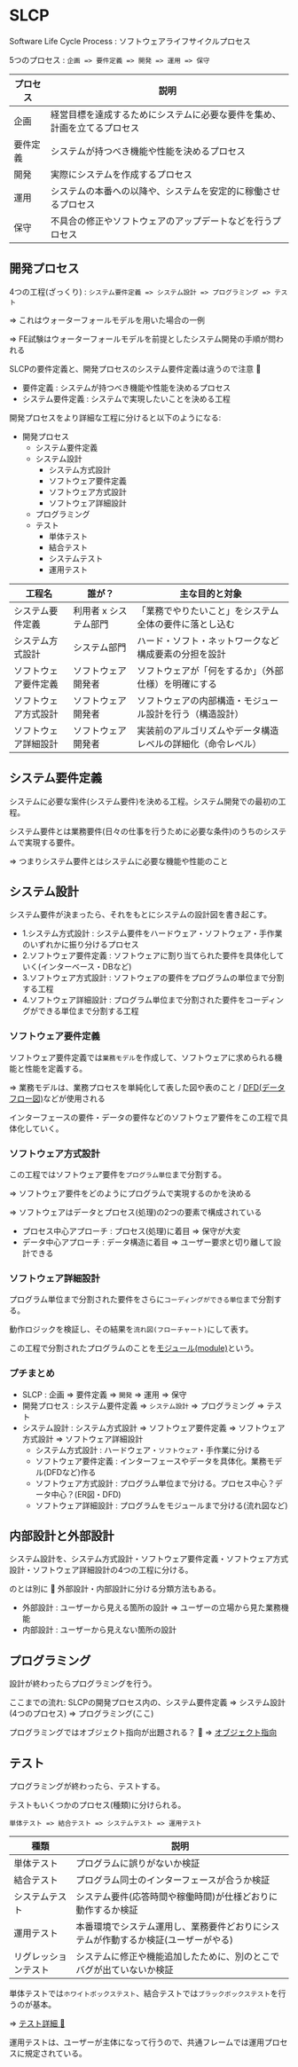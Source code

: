 # SLCP

Software Life Cycle Process : ソフトウェアライフサイクルプロセス

5つのプロセス : `企画 => 要件定義 => 開発 => 運用 => 保守`

| プロセス | 説明                                                                     |
|----------|--------------------------------------------------------------------------|
| 企画     | 経営目標を達成するためにシステムに必要な要件を集め、計画を立てるプロセス |
| 要件定義 | システムが持つべき機能や性能を決めるプロセス                             |
| 開発     | 実際にシステムを作成するプロセス                                         |
| 運用     | システムの本番への以降や、システムを安定的に稼働させるプロセス           |
| 保守     | 不具合の修正やソフトウェアのアップデートなどを行うプロセス               |

## 開発プロセス

4つの工程(ざっくり) : `システム要件定義 => システム設計 => プログラミング => テスト`

=> これはウォーターフォールモデルを用いた場合の一例

=> FE試験はウォーターフォールモデルを前提としたシステム開発の手順が問われる

SLCPの要件定義と、開発プロセスのシステム要件定義は違うので注意 :dog:

- 要件定義 : システムが持つべき機能や性能を決めるプロセス
- システム要件定義 : システムで実現したいことを決める工程

開発プロセスをより詳細な工程に分けると以下のようになる:

- 開発プロセス
  - システム要件定義
  - システム設計
    - システム方式設計
    - ソフトウェア要件定義
    - ソフトウェア方式設計
    - ソフトウェア詳細設計
  - プログラミング
  - テスト
    - 単体テスト
    - 結合テスト
    - システムテスト
    - 運用テスト

| 工程名               | 誰が？                | 主な目的と対象                                               |
|----------------------|-----------------------|--------------------------------------------------------------|
| システム要件定義     | 利用者 x システム部門 | 「業務でやりたいこと」をシステム全体の要件に落とし込む       |
| システム方式設計     | システム部門          | ハード・ソフト・ネットワークなど構成要素の分担を設計         |
| ソフトウェア要件定義 | ソフトウェア開発者    | ソフトウェアが「何をするか」（外部仕様）を明確にする         |
| ソフトウェア方式設計 | ソフトウェア開発者    | ソフトウェアの内部構造・モジュール設計を行う（構造設計）     |
| ソフトウェア詳細設計 | ソフトウェア開発者    | 実装前のアルゴリズムやデータ構造レベルの詳細化（命令レベル） |

## システム要件定義

システムに必要な案件(システム要件)を決める工程。システム開発での最初の工程。

システム要件とは業務要件(日々の仕事を行うために必要な条件)のうちのシステムで実現する要件。

=> つまりシステム要件とはシステムに必要な機能や性能のこと

## システム設計

システム要件が決まったら、それをもとにシステムの設計図を書き起こす。

- 1.システム方式設計 : システム要件をハードウェア・ソフトウェア・手作業のいずれかに振り分けるプロセス
- 2.ソフトウェア要件定義 : ソフトウェアに割り当てられた要件を具体化していく(インターベース・DBなど)
- 3.ソフトウェア方式設計 : ソフトウェアの要件をプログラムの単位まで分割する工程
- 4.ソフトウェア詳細設計 : プログラム単位まで分割された要件をコーディングができる単位まで分割する工程

### ソフトウェア要件定義

ソフトウェア要件定義では`業務モデル`を作成して、ソフトウェアに求められる機能と性能を定義する。

=> 業務モデルは、業務プロセスを単純化して表した図や表のこと / [DFD(データフロー図)](DFD.md)などが使用される

インターフェースの要件・データの要件などのソフトウェア要件をこの工程で具体化していく。

### ソフトウェア方式設計

この工程ではソフトウェア要件を`プログラム単位`まで分割する。

=> ソフトウェア要件をどのようにプログラムで実現するのかを決める

=> ソフトウェアはデータとプロセス(処理)の2つの要素で構成されている

- プロセス中心アプローチ : プロセス(処理)に着目 => 保守が大変
- データ中心アプローチ : データ構造に着目 => ユーザー要求と切り離して設計できる

### ソフトウェア詳細設計

プログラム単位まで分割された要件をさらに`コーディングができる単位`まで分割する。

動作ロジックを検証し、その結果を`流れ図(フローチャート)`にして表す。

この工程で分割されたプログラムのことを[モジュール(module)](module.dm)という。

### プチまとめ

- SLCP : 企画 => 要件定義 => `開発` => 運用 => 保守
- 開発プロセス : システム要件定義 => `システム設計` => プログラミング => テスト
- システム設計 : システム方式設計 => ソフトウェア要件定義 => ソフトウェア方式設計 => ソフトウェア詳細設計
  - システム方式設計 : ハードウェア・`ソフトウェア`・手作業に分ける
  - ソフトウェア要件定義 : インターフェースやデータを具体化。業務モデル(DFDなど)作る
  - ソフトウェア方式設計 : プログラム単位まで分ける。プロセス中心？データ中心？(ER図・DFD)
  - ソフトウェア詳細設計 : プログラムをモジュールまで分ける(流れ図など)

## 内部設計と外部設計

システム設計を、システム方式設計・ソフトウェア要件定義・ソフトウェア方式設計・ソフトウェア詳細設計の4つの工程に分ける。

のとは別に :dog: 外部設計・内部設計に分ける分類方法もある。

- 外部設計 : ユーザーから見える箇所の設計 => ユーザーの立場から見た業務機能
- 内部設計 : ユーザーから見えない箇所の設計

## プログラミング

設計が終わったらプログラミングを行う。

ここまでの流れ: SLCPの開発プロセス内の、システム要件定義 => システム設計(4つのプロセス) => プログラミング(ここ)

プログラミングではオブジェクト指向が出題される？ :dog: => [オブジェクト指向](object.md)

## テスト

プログラミングが終わったら、テストする。

テストもいくつかのプロセス(種類)に分けられる。

`単体テスト => 結合テスト => システムテスト => 運用テスト`

| 種類                 | 説明                                                                               |
|----------------------|------------------------------------------------------------------------------------|
| 単体テスト           | プログラムに誤りがないか検証                                                       |
| 結合テスト           | プログラム同士のインターフェースが合うか検証                                       |
| システムテスト       | システム要件(応答時間や稼働時間)が仕様どおりに動作するか検証                       |
| 運用テスト           | 本番環境でシステム運用し、業務要件どおりにシステムが作動するか検証(ユーザーがやる) |
| リグレッションテスト | システムに修正や機能追加したために、別のとこでバグが出ていないか検証               |

単体テストでは`ホワイトボックステスト`、結合テストでは`ブラックボックステスト`を行うのが基本。

=> [テスト詳細 :dog: ](test.md)

運用テストは、ユーザーが主体になって行うので、共通フレームでは運用プロセスに規定されている。


